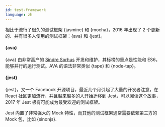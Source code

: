 ```yaml
---
id: test-framework  
language: zh
---
```


相比于流行了很久的测试框架 {jasmine} 和 {mocha}，2016 年出现了 2 个更新的、并有很多人使用的测试框架：{ava} 和 {jest}。

#### {ava}

{ava} 由非常高产的 [Sindre Sorhus](https://github.com/sindresorhus) 开发和维护，其标榜的重点是性能和 ES6，能够并行的运行测试。AVA 的语法非常类似 {tape} 和 {node-tap}。

#### {jest}

{jest}，又一个 Facebook 开源项目，最近几个月引起了大量的开发者注意，在 React 社区更加流行，并且越来越多的人开始迁移到 Jest，可以阅读这个[故事](https://medium.com/@kentcdodds/migrating-to-jest-881f75366e7e#.z9x53j1ea)，2017 年 Jest 极有可能成为最受欢迎的测试框架。

Jest 内置了非常强大的 Mock 特性，而其他的测试框架通常需要依赖第三方的 Mock 包，比如 {sinonjs}.

